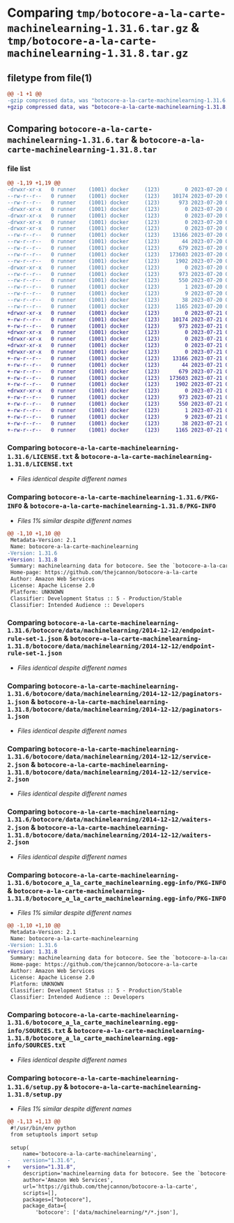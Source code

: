 # Comparing `tmp/botocore-a-la-carte-machinelearning-1.31.6.tar.gz` & `tmp/botocore-a-la-carte-machinelearning-1.31.8.tar.gz`

## filetype from file(1)

```diff
@@ -1 +1 @@
-gzip compressed data, was "botocore-a-la-carte-machinelearning-1.31.6.tar", last modified: Thu Jul 20 01:20:32 2023, max compression
+gzip compressed data, was "botocore-a-la-carte-machinelearning-1.31.8.tar", last modified: Fri Jul 21 01:21:42 2023, max compression
```

## Comparing `botocore-a-la-carte-machinelearning-1.31.6.tar` & `botocore-a-la-carte-machinelearning-1.31.8.tar`

### file list

```diff
@@ -1,19 +1,19 @@
-drwxr-xr-x   0 runner    (1001) docker     (123)        0 2023-07-20 01:20:32.842796 botocore-a-la-carte-machinelearning-1.31.6/
--rw-r--r--   0 runner    (1001) docker     (123)    10174 2023-07-20 01:20:32.000000 botocore-a-la-carte-machinelearning-1.31.6/LICENSE.txt
--rw-r--r--   0 runner    (1001) docker     (123)      973 2023-07-20 01:20:32.842796 botocore-a-la-carte-machinelearning-1.31.6/PKG-INFO
-drwxr-xr-x   0 runner    (1001) docker     (123)        0 2023-07-20 01:20:32.842796 botocore-a-la-carte-machinelearning-1.31.6/botocore/
-drwxr-xr-x   0 runner    (1001) docker     (123)        0 2023-07-20 01:20:32.842796 botocore-a-la-carte-machinelearning-1.31.6/botocore/data/
-drwxr-xr-x   0 runner    (1001) docker     (123)        0 2023-07-20 01:20:32.842796 botocore-a-la-carte-machinelearning-1.31.6/botocore/data/machinelearning/
-drwxr-xr-x   0 runner    (1001) docker     (123)        0 2023-07-20 01:20:32.842796 botocore-a-la-carte-machinelearning-1.31.6/botocore/data/machinelearning/2014-12-12/
--rw-r--r--   0 runner    (1001) docker     (123)    13166 2023-07-20 01:19:55.000000 botocore-a-la-carte-machinelearning-1.31.6/botocore/data/machinelearning/2014-12-12/endpoint-rule-set-1.json
--rw-r--r--   0 runner    (1001) docker     (123)       44 2023-07-20 01:19:55.000000 botocore-a-la-carte-machinelearning-1.31.6/botocore/data/machinelearning/2014-12-12/examples-1.json
--rw-r--r--   0 runner    (1001) docker     (123)      679 2023-07-20 01:19:55.000000 botocore-a-la-carte-machinelearning-1.31.6/botocore/data/machinelearning/2014-12-12/paginators-1.json
--rw-r--r--   0 runner    (1001) docker     (123)   173603 2023-07-20 01:19:55.000000 botocore-a-la-carte-machinelearning-1.31.6/botocore/data/machinelearning/2014-12-12/service-2.json
--rw-r--r--   0 runner    (1001) docker     (123)     1902 2023-07-20 01:19:55.000000 botocore-a-la-carte-machinelearning-1.31.6/botocore/data/machinelearning/2014-12-12/waiters-2.json
-drwxr-xr-x   0 runner    (1001) docker     (123)        0 2023-07-20 01:20:32.842796 botocore-a-la-carte-machinelearning-1.31.6/botocore_a_la_carte_machinelearning.egg-info/
--rw-r--r--   0 runner    (1001) docker     (123)      973 2023-07-20 01:20:32.000000 botocore-a-la-carte-machinelearning-1.31.6/botocore_a_la_carte_machinelearning.egg-info/PKG-INFO
--rw-r--r--   0 runner    (1001) docker     (123)      550 2023-07-20 01:20:32.000000 botocore-a-la-carte-machinelearning-1.31.6/botocore_a_la_carte_machinelearning.egg-info/SOURCES.txt
--rw-r--r--   0 runner    (1001) docker     (123)        1 2023-07-20 01:20:32.000000 botocore-a-la-carte-machinelearning-1.31.6/botocore_a_la_carte_machinelearning.egg-info/dependency_links.txt
--rw-r--r--   0 runner    (1001) docker     (123)        9 2023-07-20 01:20:32.000000 botocore-a-la-carte-machinelearning-1.31.6/botocore_a_la_carte_machinelearning.egg-info/top_level.txt
--rw-r--r--   0 runner    (1001) docker     (123)       38 2023-07-20 01:20:32.842796 botocore-a-la-carte-machinelearning-1.31.6/setup.cfg
--rw-r--r--   0 runner    (1001) docker     (123)     1165 2023-07-20 01:20:32.000000 botocore-a-la-carte-machinelearning-1.31.6/setup.py
+drwxr-xr-x   0 runner    (1001) docker     (123)        0 2023-07-21 01:21:42.479314 botocore-a-la-carte-machinelearning-1.31.8/
+-rw-r--r--   0 runner    (1001) docker     (123)    10174 2023-07-21 01:21:42.000000 botocore-a-la-carte-machinelearning-1.31.8/LICENSE.txt
+-rw-r--r--   0 runner    (1001) docker     (123)      973 2023-07-21 01:21:42.475314 botocore-a-la-carte-machinelearning-1.31.8/PKG-INFO
+drwxr-xr-x   0 runner    (1001) docker     (123)        0 2023-07-21 01:21:42.475314 botocore-a-la-carte-machinelearning-1.31.8/botocore/
+drwxr-xr-x   0 runner    (1001) docker     (123)        0 2023-07-21 01:21:42.475314 botocore-a-la-carte-machinelearning-1.31.8/botocore/data/
+drwxr-xr-x   0 runner    (1001) docker     (123)        0 2023-07-21 01:21:42.475314 botocore-a-la-carte-machinelearning-1.31.8/botocore/data/machinelearning/
+drwxr-xr-x   0 runner    (1001) docker     (123)        0 2023-07-21 01:21:42.475314 botocore-a-la-carte-machinelearning-1.31.8/botocore/data/machinelearning/2014-12-12/
+-rw-r--r--   0 runner    (1001) docker     (123)    13166 2023-07-21 01:21:06.000000 botocore-a-la-carte-machinelearning-1.31.8/botocore/data/machinelearning/2014-12-12/endpoint-rule-set-1.json
+-rw-r--r--   0 runner    (1001) docker     (123)       44 2023-07-21 01:21:06.000000 botocore-a-la-carte-machinelearning-1.31.8/botocore/data/machinelearning/2014-12-12/examples-1.json
+-rw-r--r--   0 runner    (1001) docker     (123)      679 2023-07-21 01:21:06.000000 botocore-a-la-carte-machinelearning-1.31.8/botocore/data/machinelearning/2014-12-12/paginators-1.json
+-rw-r--r--   0 runner    (1001) docker     (123)   173603 2023-07-21 01:21:06.000000 botocore-a-la-carte-machinelearning-1.31.8/botocore/data/machinelearning/2014-12-12/service-2.json
+-rw-r--r--   0 runner    (1001) docker     (123)     1902 2023-07-21 01:21:06.000000 botocore-a-la-carte-machinelearning-1.31.8/botocore/data/machinelearning/2014-12-12/waiters-2.json
+drwxr-xr-x   0 runner    (1001) docker     (123)        0 2023-07-21 01:21:42.475314 botocore-a-la-carte-machinelearning-1.31.8/botocore_a_la_carte_machinelearning.egg-info/
+-rw-r--r--   0 runner    (1001) docker     (123)      973 2023-07-21 01:21:42.000000 botocore-a-la-carte-machinelearning-1.31.8/botocore_a_la_carte_machinelearning.egg-info/PKG-INFO
+-rw-r--r--   0 runner    (1001) docker     (123)      550 2023-07-21 01:21:42.000000 botocore-a-la-carte-machinelearning-1.31.8/botocore_a_la_carte_machinelearning.egg-info/SOURCES.txt
+-rw-r--r--   0 runner    (1001) docker     (123)        1 2023-07-21 01:21:42.000000 botocore-a-la-carte-machinelearning-1.31.8/botocore_a_la_carte_machinelearning.egg-info/dependency_links.txt
+-rw-r--r--   0 runner    (1001) docker     (123)        9 2023-07-21 01:21:42.000000 botocore-a-la-carte-machinelearning-1.31.8/botocore_a_la_carte_machinelearning.egg-info/top_level.txt
+-rw-r--r--   0 runner    (1001) docker     (123)       38 2023-07-21 01:21:42.479314 botocore-a-la-carte-machinelearning-1.31.8/setup.cfg
+-rw-r--r--   0 runner    (1001) docker     (123)     1165 2023-07-21 01:21:42.000000 botocore-a-la-carte-machinelearning-1.31.8/setup.py
```

### Comparing `botocore-a-la-carte-machinelearning-1.31.6/LICENSE.txt` & `botocore-a-la-carte-machinelearning-1.31.8/LICENSE.txt`

 * *Files identical despite different names*

### Comparing `botocore-a-la-carte-machinelearning-1.31.6/PKG-INFO` & `botocore-a-la-carte-machinelearning-1.31.8/PKG-INFO`

 * *Files 1% similar despite different names*

```diff
@@ -1,10 +1,10 @@
 Metadata-Version: 2.1
 Name: botocore-a-la-carte-machinelearning
-Version: 1.31.6
+Version: 1.31.8
 Summary: machinelearning data for botocore. See the `botocore-a-la-carte` package for more info.
 Home-page: https://github.com/thejcannon/botocore-a-la-carte
 Author: Amazon Web Services
 License: Apache License 2.0
 Platform: UNKNOWN
 Classifier: Development Status :: 5 - Production/Stable
 Classifier: Intended Audience :: Developers
```

### Comparing `botocore-a-la-carte-machinelearning-1.31.6/botocore/data/machinelearning/2014-12-12/endpoint-rule-set-1.json` & `botocore-a-la-carte-machinelearning-1.31.8/botocore/data/machinelearning/2014-12-12/endpoint-rule-set-1.json`

 * *Files identical despite different names*

### Comparing `botocore-a-la-carte-machinelearning-1.31.6/botocore/data/machinelearning/2014-12-12/paginators-1.json` & `botocore-a-la-carte-machinelearning-1.31.8/botocore/data/machinelearning/2014-12-12/paginators-1.json`

 * *Files identical despite different names*

### Comparing `botocore-a-la-carte-machinelearning-1.31.6/botocore/data/machinelearning/2014-12-12/service-2.json` & `botocore-a-la-carte-machinelearning-1.31.8/botocore/data/machinelearning/2014-12-12/service-2.json`

 * *Files identical despite different names*

### Comparing `botocore-a-la-carte-machinelearning-1.31.6/botocore/data/machinelearning/2014-12-12/waiters-2.json` & `botocore-a-la-carte-machinelearning-1.31.8/botocore/data/machinelearning/2014-12-12/waiters-2.json`

 * *Files identical despite different names*

### Comparing `botocore-a-la-carte-machinelearning-1.31.6/botocore_a_la_carte_machinelearning.egg-info/PKG-INFO` & `botocore-a-la-carte-machinelearning-1.31.8/botocore_a_la_carte_machinelearning.egg-info/PKG-INFO`

 * *Files 1% similar despite different names*

```diff
@@ -1,10 +1,10 @@
 Metadata-Version: 2.1
 Name: botocore-a-la-carte-machinelearning
-Version: 1.31.6
+Version: 1.31.8
 Summary: machinelearning data for botocore. See the `botocore-a-la-carte` package for more info.
 Home-page: https://github.com/thejcannon/botocore-a-la-carte
 Author: Amazon Web Services
 License: Apache License 2.0
 Platform: UNKNOWN
 Classifier: Development Status :: 5 - Production/Stable
 Classifier: Intended Audience :: Developers
```

### Comparing `botocore-a-la-carte-machinelearning-1.31.6/botocore_a_la_carte_machinelearning.egg-info/SOURCES.txt` & `botocore-a-la-carte-machinelearning-1.31.8/botocore_a_la_carte_machinelearning.egg-info/SOURCES.txt`

 * *Files identical despite different names*

### Comparing `botocore-a-la-carte-machinelearning-1.31.6/setup.py` & `botocore-a-la-carte-machinelearning-1.31.8/setup.py`

 * *Files 1% similar despite different names*

```diff
@@ -1,13 +1,13 @@
 #!/usr/bin/env python
 from setuptools import setup
 
 setup(
     name='botocore-a-la-carte-machinelearning',
-    version="1.31.6",
+    version="1.31.8",
     description='machinelearning data for botocore. See the `botocore-a-la-carte` package for more info.',
     author='Amazon Web Services',
     url='https://github.com/thejcannon/botocore-a-la-carte',
     scripts=[],
     packages=["botocore"],
     package_data={
         'botocore': ['data/machinelearning/*/*.json'],
```


